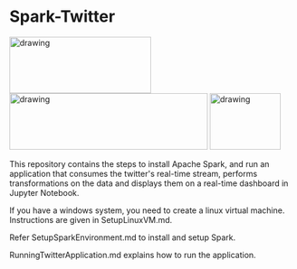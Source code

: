 # Spark-Twitter

<a href="http://spark.apache.org/"><img src="http://spark.apache.org/images/spark-logo-trademark.png" alt="drawing" height="100" width="250"/></a> <a href="https://www.python.org/"><img src="https://www.python.org/static/img/python-logo.png" alt="drawing" height="100" width="350"/></a> <a href="https://apps.twitter.com/"><img src="https://static01.nyt.com/images/2014/08/10/magazine/10wmt/10wmt-superJumbo-v4.jpg" alt="drawing" height="100" width="125"/></a>

This repository contains the steps to install Apache Spark, and run an application that consumes the twitter's real-time stream, performs transformations on the data and displays them on a real-time dashboard in Jupyter Notebook.

If you have a windows system, you need to create a linux virtual machine. Instructions are given in SetupLinuxVM.md.

Refer SetupSparkEnvironment.md to install and setup Spark.

RunningTwitterApplication.md explains how to run the application.

